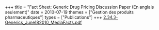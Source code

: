 +++
title = "Fact Sheet: Generic Drug Pricing Discussion Paper (En anglais seulement)"
date = 2010-07-19
themes = ["Gestion des produits pharmaceutiques"]
types = ["Publications"]
+++
[2.34.3-Generics_June182010_MediaFacts.pdf](/files/2.34.3-Generics_June182010_MediaFacts.pdf)
